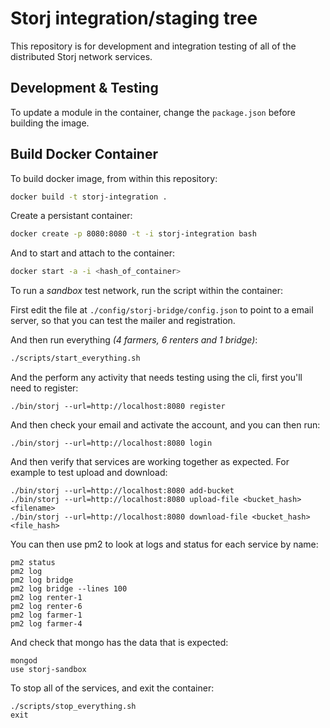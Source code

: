 Storj integration/staging tree
==============================

This repository is for development and integration testing of all of the
distributed Storj network services.

## Development & Testing

To update a module in the container, change the `package.json` before building the image.

## Build Docker Container

To build docker image, from within this repository:


```bash
docker build -t storj-integration .
```

Create a persistant container:

```bash
docker create -p 8080:8080 -t -i storj-integration bash
```

And to start and attach to the container:

```bash
docker start -a -i <hash_of_container>
```

To run a *sandbox* test network, run the script within the container:

First edit the file at `./config/storj-bridge/config.json` to point to a
email server, so that you can test the mailer and registration.

And then run everything *(4 farmers, 6 renters and 1 bridge)*:
```bash
./scripts/start_everything.sh
```

And the perform any activity that needs testing using the cli, first you'll
need to register:
```
./bin/storj --url=http://localhost:8080 register
```

And then check your email and activate the account, and you can then run:
```
./bin/storj --url=http://localhost:8080 login
```

And then verify that services are working together as expected. For example to test
upload and download:
```
./bin/storj --url=http://localhost:8080 add-bucket
./bin/storj --url=http://localhost:8080 upload-file <bucket_hash> <filename>
./bin/storj --url=http://localhost:8080 download-file <bucket_hash> <file_hash>
```

You can then use pm2 to look at logs and status for each service by name:
```
pm2 status
pm2 log
pm2 log bridge
pm2 log bridge --lines 100
pm2 log renter-1
pm2 log renter-6
pm2 log farmer-1
pm2 log farmer-4
```

And check that mongo has the data that is expected:
```
mongod
use storj-sandbox
```

To stop all of the services, and exit the container:
```
./scripts/stop_everything.sh
exit
```
